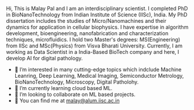 Hi, This is Malay Pal and I am an interdisciplinary scientist.
I completed PhD in BioNanoTechnology from Indian Institute of Science (IISc), India. My PhD dissertation includes the studies of Micro/Nanomachines and their dynamics for application in cellular biophysics. I have expertise in algorithm development, bioengineering, nanofabrication and characterization techniques, microfluidics. I hold two Master's degrees: MS(Engineering) from IISc and MSc(Physics) from Visva Bharati University. Currently, I am working as Data Scientist in a India-Based BioTech company and here, I develop AI for digital pathology. 

- 👀 I’m interested in many cutting-edge topics which indclude Machine Leanring, Deep Learning, Medical Imaging, Semiconductor Metrology, BioNanoTechnology, Microscopy, Digital Patholohy. 
- 👀 I’m currently learning cloud based ML. 
- 👀 I’m looking to collaborate on ML based projects. 
- 👀 You can find me at malay@alum.iisc.ac.in

<!---
malay-pal/malay-pal is a ✨ special ✨ repository because its `README.md` (this file) appears on your GitHub profile.
You can click the Preview link to take a look at your changes.
--->
